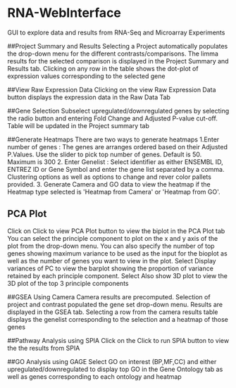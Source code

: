 # RNA-WebInterface
GUI to explore data and results from RNA-Seq and Microarray Experiments

##Project Summary and Results
Selecting a Project automatically populates the drop-down menu for the different contrasts/comparisons. The limma results for the selected comparison is displayed in the Project Summary and Results tab. Clicking on any row in the table shows the dot-plot of expression values corresponding to the selected gene

##View Raw Expression Data
Clicking on the view Raw Expression Data button displays the expression data in the Raw Data Tab

##Gene Selection
Subselect upregulated/downregulated genes by selecting the radio button and  entering Fold Change and Adjusted P-value cut-off. Table will be updated in the Project summary tab

##Generate Heatmaps
There are two ways to generate heatmaps
1.Enter number of genes : The genes are arranges ordered based on their Adjusted P.Values. Use the slider to pick top number of genes. Default is 50. Maximum is 300
2. Enter Genelist : Select identifier as either ENSEMBL ID, ENTREZ ID or Gene Symbol and enter the gene list separated by a comma.
Clustering options as well as options to change and rever color pallets provided.
3. Generate Camera and GO data to view the heatmap if the Heatmap type selected is 'Heatmap from Camera' or 'Heatmap from GO'.

## PCA Plot

Click on Click to view PCA Plot button to view the biplot in the PCA Plot tab You can select the principle component to plot on the x and y axis of the plot from the drop-down menu. You can also specify the number of top genes showing maximum variance to be used as the input for the bioplot as well as the number of genes you want to view in the plot. Select Display variances of PC to view the barplot showing the proportion of variance retained by each principle component. Select Also show 3D plot to view the 3D plot of the top 3 principle components

##GSEA Using Camera
Camera results are precomputed. Selection of project and contrast populated the  gene set drop-down menu. Results are displayed in the GSEA tab. Selecting a row from the camera results table displays the genelist corresponding to the selection and a heatmap of those genes

##Pathway Analysis using SPIA
Click on the Click to run SPIA button to view the the results from SPIA

##GO Analysis using GAGE
Select GO on interest (BP,MF,CC) and either upregulated/downregulated to display top GO in the Gene Ontology tab as well as genes corresponding to each ontology and heatmap
